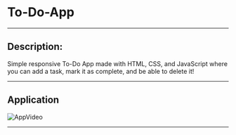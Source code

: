 # To-Do-App

***

## Description:
Simple responsive To-Do App made with HTML, CSS, and JavaScript where you can add a task, mark it as complete, and be able to delete it! 
***

## Application

![AppVideo](/Images-Videos/app.gif)

***
